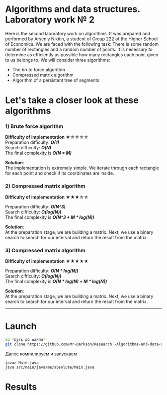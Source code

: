 # Algorithms and data structures. Laboratory work № 2
Here is the second laboratory work on algorithms. It was prepared and performed by Arseniy Nikitin, a student of Group 222 of the Higher School of Economics. We are faced with the following task: There is some random number of rectangles and a random number of points. It is necessary to determine as efficiently as possible how many rectangles each point given to us belongs to.
We will consider three algorithms:
- The brute force algorithm
- Compressed matrix algorithm
- Algorithm of a persistent tree of segments
# Let's take a closer look at these algorithms
 ### 1) Brute force algorithm
 **Difficulty of implementation** ★☆☆☆☆  
Preparation difficulty: _**O(1)**_  
Search difficulty: _**O(N)**_  
The final complexity is _**O(N * M)**_  

__Solution__:  
The implementation is extremely simple. We iterate through each rectangle for each point and check if its coordinates are inside.


### 2) Compressed matrix algorithm
 **Difficulty of implementation** ★★★☆☆  



Preparation difficulty: _**O(N^3)**_  
Search difficulty: _**O(log(N))**_  
The final complexity is _**O(N^3 + M * log(N))**_  

__Solution__:  
At the preparation stage, we are building a matrix. Next, we use a binary search to search for our interval and return the result from the matrix. 
 
### 3) Compressed matrix algorithm
 **Difficulty of implementation** ★★★★★  



Preparation difficulty: _**O(N * log(N))**_  
Search difficulty: _**O(log(N))**_  
The final complexity is _**O(N * log(N) + M * log(N))**_  

__Solution__:  
At the preparation stage, we are building a matrix. Next, we use a binary search to search for our interval and return the result from the matrix.
___
# Launch
```bash
cd *путь до файла*
git clone https://github.com/Mr-Darkson/Research.-Algorithms-and-data-structures-2.git
```
Далее компилируем и запускаем

```
javac Main.java
java src/main/java/me/absolute/Main.java
```
# Results
